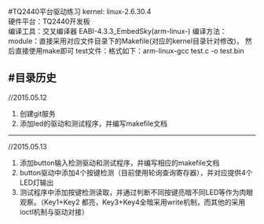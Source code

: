 #TQ2440平台驱动练习
kernel: linux-2.6.30.4  
硬件平台：TQ2440开发板  
编译工具：交叉编译器 EABI-4.3.3_EmbedSky(arm-linux-)
编译方法：
	module：直接采用对应文件目录下的Makefile(对应的kernel目录针对修改)， 然后直接使用make即可
	test文件：格式如下：arm-linux-gcc test.c -o test.bin

#目录历史	
----------------------
//2015.05.12
1. 创建git服务
2. 添加led的驱动和测试程序，并编写makefile文档

----------------------
//2015.05.13
1. 添加button输入检测驱动和测试程序，并编写相应的makefile文档
2. button驱动中添加4个按键检测（目前使用轮询查询寄存器），并对应提供4个LED灯输出
3. 测试程序中添加按键检测读取，并通过判断不同按键亮暗不同LED等作为肉眼观察。（Key1+Key2 都亮，Key3+Key4全暗采用write机制，而其他的采用ioctl机制与驱动对接）

